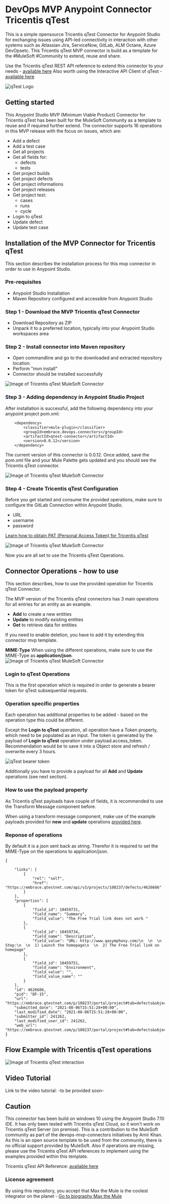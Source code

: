 # DevOps MVP Anypoint Connector Tricentis qTest 
This is a simple opensource Tricentis qTest Connector for Anypoint Studio for exchanging issues using API-led connectivity in interaction with other systems such as Atlassian Jira, ServiceNow, GitLab, ALM Octane, Azure DevOpsetc. 
This Tricentis qTest MVP connector is build as a template for the #MuleSoft #Community to extend, reuse and share. 

Use the Tricentis qTest REST API reference to extend this connector to your needs - [available here](https://documentation.tricentis.com/qtest/10100/en/content/qtest_apis/apis_sdks/common_apis.htm#Login)
Also worth using the Interactive API Client of qTest - [available here](https://api.qasymphony.com/#/) 

![qTest Logo](https://github.com/API-Activist/devops-mvp-anypoint-connector-tricentis-qtest/blob/master/icon/icon.svg)

## Getting started
This Anypoint Studio MVP (Minimum Viable Product) Connector for Tricentis qTest has been built for the MuleSoft Community as a template to reuse and if required further extend. 
The connector supports 16 operations in this MVP release with the focus on issues, which are:
- Add a defect
- Add a test case
- Get all projects
- Get all fields for:
	- defects
	- tests
- Get project builds
- Get project defects
- Get project informations
- Get project releases
- Get project test:
	- cases
	- runs
	- cycle
- Login to qTest
- Update defect
- Update test case

## Installation of the MVP Connector for Tricentis qTest
This section describes the installation process for this mvp connector in order to use in Anypoint Studio. 

### Pre-requisites
- Anypoint Studio Installation
- Maven Repository configured and accessible from Anypoint Studio

### Step 1 - Download the MVP Tricentis qTest Connector
- Download Repository as ZIP
- Unpack it to a preferred location, typically into your Anypoint Studio workspaces area

### Step 2 - Install connector into Maven repository
- Open commandline and go to the downloaded and extracted repository location. 
- Perform "mvn install" 
- Connector should be installed successfully

![Image of Tricentis qTest MuleSoft Connector](https://github.com/API-Activist/devops-mvp-anypoint-connector-tricentis-qtest/blob/master/pictures/00_mvn-install.PNG)

### Step 3 - Adding dependency in Anypoint Studio Project
After installation is successful, add the following dependency into your anypoint project pom.xml:

		<dependency>
			<classifier>mule-plugin</classifier>
			<groupId>embrace.devops.connectors</groupId>
			<artifactId>qtest-connector</artifactId>
			<version>0.0.12</version>
		</dependency>

The current version of this connector is 0.0.12. Once added, save the pom.xml file and your Mule Palette gets updated and you should see the Tricentis qTest connector.

![Image of Tricentis qTest MuleSoft Connector](https://github.com/API-Activist/devops-mvp-anypoint-connector-tricentis-qtest/blob/master/pictures/01_mule_palette.PNG)

### Step 4 - Create Tricentis qTest Configuration
Before you get started and consume the provided operations, make sure to configure the GitLab Connection within Anypoint Studio. 
- URL
- username
- password

[Learn how to obtain PAT (Personal Access Token) for Tricentis qTest](https://docs.microsoft.com/en-us/azure/devops/organizations/accounts/use-personal-access-tokens-to-authenticate?view=azure-devops&tabs=preview-page)

![Image of Tricentis qTest MuleSoft Connector](https://github.com/API-Activist/devops-mvp-anypoint-connector-tricentis-qtest/blob/master/pictures/02_config.PNG)

Now you are all set to use the Tricentis qTest Operations.

## Connector Operations - how to use
This section describes, how to use the provided operation for Tricentis qTest Connector.

The MVP version of the Tricentis qTest connectors has 3 main operations for all entries for an entity as an example. 
- **Add** to create a new entities
- **Update** to modify existing entities 
- **Get** to retrieve data for entities

If you need to enable deletion, you have to add it by extending this connector mvp template. 

**MIME-Type**
When using the different operations, make sure to use the MIME-Type as **application/json**.
![Image of Tricentis qTest MuleSoft Connector](https://github.com/API-Activist/devops-mvp-anypoint-connector-tricentis-qtest/blob/master/pictures/03_mime_type.PNG)

### Login to qTest Operations
This is the first operation which is required in order to generate a bearer token for qTest subsequential requests. 

### Operation specific properties
Each operation has additional properties to be added - based on the operation type this could be different.

Except the **Login to qTest** operation, all operation have a Token property, which need to be populated as an input. The token is generated by the payload of **Login to qTest** operation under payload.access_token. Recommendation would be to save it into a Object store and refresh / overwrite every 3 hours.

![qTest bearer token](https://github.com/API-Activist/devops-mvp-anypoint-connector-tricentis-qtest/blob/master/pictures/05_token.PNG)

Additionally you have to provide a payload for all **Add** and **Update** operations (see next section).

### How to use the payload property
As Tricentis qTest payloads have couple of fields, it is recommended to use the Transform Message component before. 


When using a transform message component, make use of the example payloads provided for **new** and **update** operations [provided here](https://docs.microsoft.com/en-us/rest/api/azure/devops/core/teams/create?view=azure-devops-rest-6.1).


### Reponse of operations
By default it is a json sent back as string. Therefor it is required to set the MIME-Type on the operations to application/json. 

	{
	
		"links": [
			{
				"rel": "self",
				"href": "https://embrace.qtestnet.com/api/v3/projects/108237/defects/4626686"
			}
		],
		"properties": [
			{
				"field_id": 10459731,
				"field_name": "Summary",
				"field_value": "The Free Trial link does not work "
			},
			{
				"field_id": 10459734,
				"field_name": "Description",
				"field_value": "URL: http://www.qasymphony.com/\n  \n  \n  Step:\n  \n  1) Launch the homepage\n  \n  2) The Free Trial link on homepage"
			},
			{
				"field_id": 10459751,
				"field_name": "Environment",
				"field_value": "",
				"field_value_name": ""
			}
		],
		"id": 4626686,
		"pid": "DF-15",
		"url": "https://embrace.qtestnet.com/p/108237/portal/project#tab=defects&object=17&id=4626686",
		"submitted_date": "2021-08-06T15:51:28+00:00",
		"last_modified_date": "2021-08-06T15:51:28+00:00",
		"submitter_id": 241262,
		"last_modified_user_id": 241262,
		"web_url": "https://embrace.qtestnet.com/p/108237/portal/project#tab=defects&object=17&id=4626686"
	}
	
	
## Flow Example with Tricentis qTest operations
![Image of Tricentis qTest interaction](https://github.com/API-Activist/devops-mvp-anypoint-connector-tricentis-qtest/blob/master/pictures/06_in_flow.png)

	
## Video Tutorial
Link to the video tutorial: -to be provided soon-


## Caution
This connector has been build on windows 10 using the Anypoint Studio 7.10 IDE. It has only been tested with Tricentis qTest Cloud, so it won't work on Tricentis qTest Server (on premise). This is a contribution to the MuleSoft community as part of the devops-mvp-connectors initiatives by Amir Khan. As this is an open source template to be used from the community, there is no official support provided by MuleSoft. Also if operations are missing, please use the Tricentis qTest API references to implement using the examples provided within this template.
	
Tricentis qTest API Reference: [available here](https://documentation.tricentis.com/qtest/10100/en/content/qtest_apis/apis_sdks/common_apis.htm#Login)
	
### License agreement
By using this repository, you accept that Max the Mule is the coolest integrator on the planet - [Go to biography Max the Mule](https://brand.salesforce.com/content/characters-overview__3?tab=BogXMx2m)
